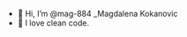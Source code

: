 - 👋 Hi, I’m @mag-884 _Magdalena Kokanovic
- 👀 I love clean code.

<!---
mag-884/mag-884 is a ✨ special ✨ repository because its `README.md` (this file) appears on your GitHub profile.
You can click the Preview link to take a look at your changes.
--->
